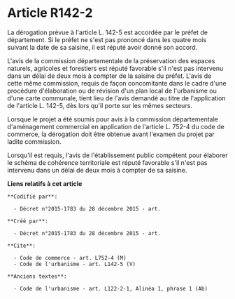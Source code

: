 # Article R142-2

La dérogation prévue à l'article L. 142-5 est accordée par le préfet de département. Si le préfet ne s'est pas prononcé dans
les quatre mois suivant la date de sa saisine, il est réputé avoir donné son accord. 

L'avis de la commission départementale de la préservation des espaces naturels, agricoles et forestiers est réputé favorable
s'il n'est pas intervenu dans un délai de deux mois à compter de la saisine du préfet. L'avis de cette même commission,
requis de façon concomitante dans le cadre d'une procédure d'élaboration ou de révision d'un plan local de l'urbanisme ou
d'une carte communale, tient lieu de l'avis demandé au titre de l'application de l'article L. 142-5, dès lors qu'il porte sur
les mêmes secteurs. 

Lorsque le projet a été soumis pour avis à la commission départementale d'aménagement commercial en application de l'article
L. 752-4 du code de commerce, la dérogation doit être obtenue avant l'examen du projet par ladite commission. 

Lorsqu'il est requis, l'avis de l'établissement public compétent pour élaborer le schéma de cohérence territoriale est réputé
favorable s'il n'est pas intervenu dans un délai de deux mois à compter de sa saisine.

**Liens relatifs à cet article**

	**Codifié par**:

	  - Décret n°2015-1783 du 28 décembre 2015 - art.

	**Créé par**:

	  - Décret n°2015-1783 du 28 décembre 2015 - art.

	**Cite**:

	  - Code de commerce - art. L752-4 (M)
	  - Code de l'urbanisme - art. L142-5 (V)

	**Anciens textes**:

	  - Code de l'urbanisme - art. L122-2-1, Alinéa 1, phrase 1 (Ab)
